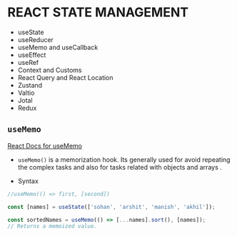 # REACT STATE MANAGEMENT

- useState
- useReducer
- useMemo and useCallback
- useEffect
- useRef
- Context and Customs
- React Query and React Location
- Zustand
- Valtio
- Jotal
- Redux

## `useMemo`

[React Docs for useMemo](https://reactjs.org/docs/hooks-reference.html#usememo)

- `useMemo()` is a memorization hook. Its generally used for avoid repeating the complex tasks and also for tasks related with objects and arrays .

- Syntax

```javascript
//useMemo(() => first, [second])

const [names] = useState(['sohan', 'arshit', 'manish', 'akhil']);

const sortedNames = useMemo(() => [...names].sort(), [names]);
// Returns a memoized value.
```
